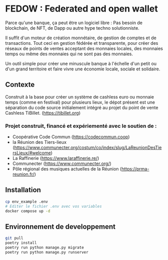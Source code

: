 # FEDOW : Federated and open wallet

Parce qu'une banque, ça peut être un logiciel libre :
Pas besoin de blockchain, de NFT, de Dapp ou autre hype techno solutionniste.

Il suffit d'un moteur de création monnétaire, de gestion de comptes et de transactions.
Tout ceci en gestion fédérée et transparente, pour créer des réseaux de points de ventes acceptant des monnaies locales,
des monnaies temps ou même des monnaies qui ne sont pas des monnaies.

Un outil simple pour créer une minuscule banque à l'échelle d'un petit ou d'un grand territoire et faire vivre une
économie locale, sociale et solidaire.

## Contexte

Construit à la base pour créer un système de cashless euro ou monnaie temps (comme en festival) pour plusieurs lieux, le
dépot présent est une séparation du code source initialement intégré au projet du point de vente Cashless TiBillet. (https://tibillet.org)

### Projet construit, financé et expériementé avec le soutien de :

- Coopérative Code Commun (https://codecommun.coop)
- la Réunion des Tiers-lieux (https://www.communecter.org/costum/co/index/slug/LaReunionDesTiersLieux/#welcome)
- La Raffinerie (https://www.laraffinerie.re/)
- Communecter (https://www.communecter.org/)
- Pôle régional des musiques actuelles de la Réunion (https://prma-reunion.fr/)

## Installation

```bash
cp env_example .env
# Editer le fichier .env avec vos variables
docker compose up -d
```

## Environnement de developpement

```bash
git pull
poetry install
poetry run python manage.py migrate
poetry run python manage.py runserver
```